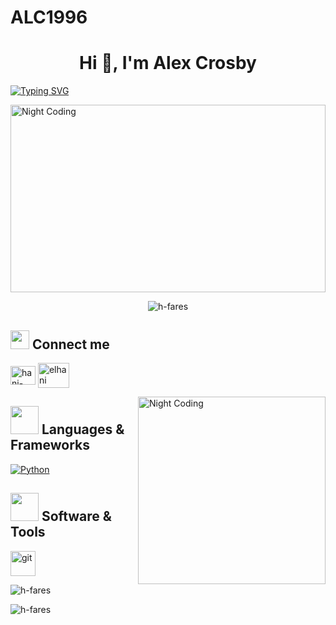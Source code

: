 # ALC1996
 
<h1 align="center">Hi 👋, I'm Alex Crosby</h1>

[![Typing SVG](https://readme-typing-svg.herokuapp.com?size=18&center=true&vCenter=true&width=420&lines=A+software+engineer+with+true+passion)](https://git.io/typing-svg)

<img alt="Night Coding" src="https://media.giphy.com/media/f3iwJFOVOwuy7K6FFw/giphy.gif" width=100% height="300px" align="center"/>

<p align="center"> <img src="https://komarev.com/ghpvc/?username=h-fares&label=Profile%20views&color=0e75b6&style=flat" alt="h-fares" /> </p>


## <img src="https://media.giphy.com/media/iY8CRBdQXODJSCERIr/giphy.gif" width="30px"> Connect me
<p align="left">
 <a href="https://www.linkedin.com/in/alex-crosby-21b1282a4/" target="blank"><img align="center" src="https://raw.githubusercontent.com/rahuldkjain/github-profile-readme-generator/master/src/images/icons/Social/linked-in-alt.svg" alt="hani-fares-072bb5a4/" height="30" width="40" /></a>
  <a href="mailto:alexcrosbywork@hotmail.com" target="blank"><img align="center" src="https://www.freepnglogos.com/uploads/email-png/email-western-libraries-12.png" alt="elhani" height="40" width="50" /></a>
</p>

<img alt="Night Coding" src="https://media.giphy.com/media/juua9i2c2fA0AIp2iq/giphy.gif" width="300px" height="300px" align="right"/>

## <img src="https://media.giphy.com/media/HwBlFQZFcAoUcPHZdX/giphy.gif" width="45px"> Languages & Frameworks

<a href="https://www.cplusplus.com/"><img alt="Python" src="https://img.shields.io/badge/Python-14354C.svg?logo=python&logoColor=blue&color=yellow"></a>


## <img src="https://media.giphy.com/media/iDaCeaKrHhUI1I8e2b/giphy.gif" width="45px"> Software & Tools
   <a href="https://git-scm.com/" target="_blank" rel="noreferrer"> <img src="https://media.giphy.com/media/kH1DBkPNyZPOk0BxrM/giphy.gif" alt="git" width="40" height="40"/> </a> 
  

<p><img src="https://github-readme-stats.vercel.app/api/top-langs?username=ALC1996&show_icons=true&theme=dark&locale=en&layout=compact" alt="h-fares" align=center/></p>


<p><img src="https://github-readme-stats.vercel.app/api?username=ALC1996&show_icons=true&theme=dark&locale=en" alt="h-fares" align=center/></p>



